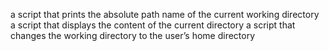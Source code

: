 a script that prints the absolute path name of the current working directory
a script that displays the content of the current directory
a script that changes the working directory to the user’s home directory
